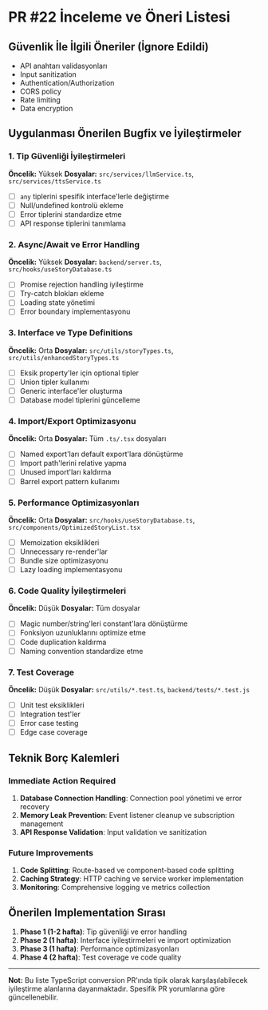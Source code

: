 # PR #22 İnceleme ve Öneri Listesi

## Güvenlik İle İlgili Öneriler (İgnore Edildi)
- API anahtarı validasyonları
- Input sanitization
- Authentication/Authorization
- CORS policy
- Rate limiting
- Data encryption

## Uygulanması Önerilen Bugfix ve İyileştirmeler

### 1. Tip Güvenliği İyileştirmeleri
**Öncelik:** Yüksek
**Dosyalar:** `src/services/llmService.ts`, `src/services/ttsService.ts`

- [ ] `any` tiplerini spesifik interface'lerle değiştirme
- [ ] Null/undefined kontrolü ekleme
- [ ] Error tiplerini standardize etme
- [ ] API response tiplerini tanımlama

### 2. Async/Await ve Error Handling
**Öncelik:** Yüksek
**Dosyalar:** `backend/server.ts`, `src/hooks/useStoryDatabase.ts`

- [ ] Promise rejection handling iyileştirme
- [ ] Try-catch blokları ekleme
- [ ] Loading state yönetimi
- [ ] Error boundary implementasyonu

### 3. Interface ve Type Definitions
**Öncelik:** Orta
**Dosyalar:** `src/utils/storyTypes.ts`, `src/utils/enhancedStoryTypes.ts`

- [ ] Eksik property'ler için optional tipler
- [ ] Union tipler kullanımı
- [ ] Generic interface'ler oluşturma
- [ ] Database model tiplerini güncelleme

### 4. Import/Export Optimizasyonu
**Öncelik:** Orta
**Dosyalar:** Tüm `.ts/.tsx` dosyaları

- [ ] Named export'ları default export'lara dönüştürme
- [ ] Import path'lerini relative yapma
- [ ] Unused import'ları kaldırma
- [ ] Barrel export pattern kullanımı

### 5. Performance Optimizasyonları
**Öncelik:** Orta
**Dosyalar:** `src/hooks/useStoryDatabase.ts`, `src/components/OptimizedStoryList.tsx`

- [ ] Memoization eksiklikleri
- [ ] Unnecessary re-render'lar
- [ ] Bundle size optimizasyonu
- [ ] Lazy loading implementasyonu

### 6. Code Quality İyileştirmeleri
**Öncelik:** Düşük
**Dosyalar:** Tüm dosyalar

- [ ] Magic number/string'leri constant'lara dönüştürme
- [ ] Fonksiyon uzunluklarını optimize etme
- [ ] Code duplication kaldırma
- [ ] Naming convention standardize etme

### 7. Test Coverage
**Öncelik:** Düşük
**Dosyalar:** `src/utils/*.test.ts`, `backend/tests/*.test.js`

- [ ] Unit test eksiklikleri
- [ ] Integration test'ler
- [ ] Error case testing
- [ ] Edge case coverage

## Teknik Borç Kalemleri

### Immediate Action Required
1. **Database Connection Handling**: Connection pool yönetimi ve error recovery
2. **Memory Leak Prevention**: Event listener cleanup ve subscription management
3. **API Response Validation**: Input validation ve sanitization

### Future Improvements
1. **Code Splitting**: Route-based ve component-based code splitting
2. **Caching Strategy**: HTTP caching ve service worker implementation
3. **Monitoring**: Comprehensive logging ve metrics collection

## Önerilen Implementation Sırası

1. **Phase 1 (1-2 hafta)**: Tip güvenliği ve error handling
2. **Phase 2 (1 hafta)**: Interface iyileştirmeleri ve import optimization
3. **Phase 3 (1 hafta)**: Performance optimizasyonları
4. **Phase 4 (2 hafta)**: Test coverage ve code quality

---

**Not:** Bu liste TypeScript conversion PR'ında tipik olarak karşılaşılabilecek iyileştirme alanlarına dayanmaktadır. Spesifik PR yorumlarına göre güncellenebilir.
